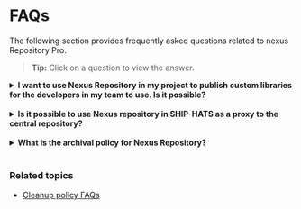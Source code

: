 # FAQs

The following section provides frequently asked questions related to nexus Repository Pro.


>**Tip:** Click on a question to view the answer.


<details>
  <summary><b>I want to use Nexus Repository in my project to publish custom libraries for the developers in my team to use. Is it possible?</b></summary><br>

SHIP-HATS users can request to create a private hosted repository in Nexus Repository to host their custom libraries by raising a <a href="https://jira.ship.gov.sg/servicedesk/customer/portal/11">service request</a>.

  </details>
<br>  
<details>
  <summary><b>Is it possible to use Nexus repository in SHIP-HATS as a proxy to the central repository?</b></summary><br>

Yes, it is possible to use Nexus Repository in SHIP-HATS as proxy to the central repository.

  </details>
<br>
 <details>
  <summary><b>What is the archival policy for Nexus Repository?</b></summary>

All Artifacts will be deleted 180 days from the date of creation.

  </details>
<br>  

### Related topics

- [Cleanup policy FAQs](nexus-repository/nexus-repo-clean-up-policy)